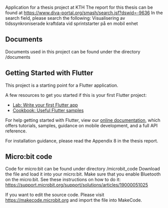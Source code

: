 Application for a thesis project at KTH
The report for this thesis can be found at https://www.diva-portal.org/smash/search.jsf?dswid=-9636
In the search field, please search the following: Visualisering av tidssynkroniserade kraftdata vid sprintstarter på en mobil enhet

## Documents
Documents used in this project can be found under the directory /documents
## Getting Started with Flutter

This project is a starting point for a Flutter application.

A few resources to get you started if this is your first Flutter project:

- [Lab: Write your first Flutter app](https://flutter.dev/docs/get-started/codelab)
- [Cookbook: Useful Flutter samples](https://flutter.dev/docs/cookbook)

For help getting started with Flutter, view our
[online documentation](https://flutter.dev/docs), which offers tutorials,
samples, guidance on mobile development, and a full API reference.

For installation guidance, please read the Appendix 8 in the thesis report.
## Micro:bit code
Code for micro:bit can be found under directory /microbit_code
Download the file and load it into your micro:bit.
Make sure that you enable Bluetooth on the micro:bit. See these instructions on how to do it: https://support.microbit.org/support/solutions/articles/19000051025

If you want to edit the source code. Please visit https://makecode.microbit.org and import the file into MakeCode.

